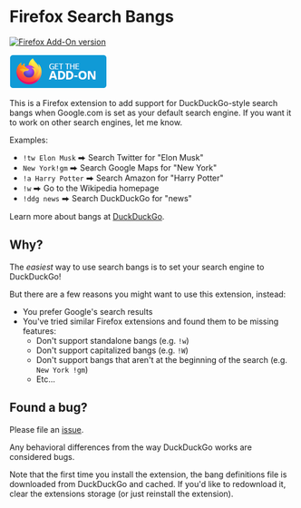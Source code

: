 # Firefox Search Bangs

[![Firefox Add-On version](https://img.shields.io/amo/v/search-bangs?colorA=35383d)](https://addons.mozilla.org/en-US/firefox/addon/search-bangs/)

[![Firefox Add-On link](./images/firefox.png)](https://addons.mozilla.org/en-US/firefox/addon/search-bangs/)

This is a Firefox extension to add support for DuckDuckGo-style search bangs when Google.com is set as your default search engine. If you want it to work on other search engines, let me know.

Examples:

* `!tw Elon Musk` ⮕ Search Twitter for "Elon Musk"
* `New York!gm` ⮕ Search Google Maps for "New York"
* `!a Harry Potter` ⮕ Search Amazon for "Harry Potter"
* `!w` ⮕ Go to the Wikipedia homepage
* `!ddg news` ⮕ Search DuckDuckGo for "news"

Learn more about bangs at [DuckDuckGo](https://duckduckgo.com/bang).

## Why?

The *easiest* way to use search bangs is to set your search engine to DuckDuckGo!

But there are a few reasons you might want to use this extension, instead:

* You prefer Google's search results
* You've tried similar Firefox extensions and found them to be missing features:
     - Don't support standalone bangs (e.g. `!w`)
     - Don't support capitalized bangs (e.g. `!W`)
     - Don't support bangs that aren't at the beginning of the search (e.g. `New York !gm`)
     - Etc...

## Found a bug?

Please file an [issue](https://github.com/danielktaylor/search-bangs/issues).

Any behavioral differences from the way DuckDuckGo works are considered bugs.

Note that the first time you install the extension, the bang definitions file is downloaded from DuckDuckGo and cached. If you'd like to redownload it, clear the extensions storage (or just reinstall the extension).

